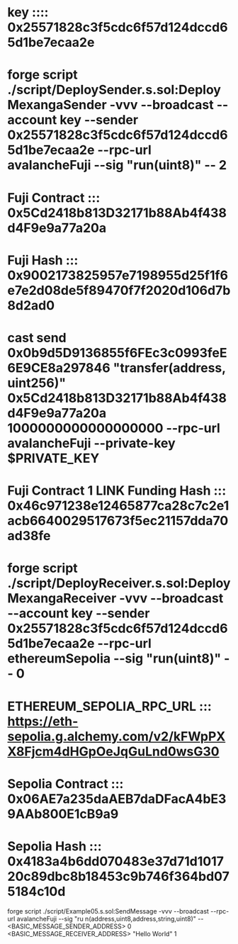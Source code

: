 # key :::: 0x25571828c3f5cdc6f57d124dccd65d1be7ecaa2e

# forge script ./script/DeploySender.s.sol:DeployMexangaSender -vvv --broadcast --account key --sender 0x25571828c3f5cdc6f57d124dccd65d1be7ecaa2e --rpc-url avalancheFuji --sig "run(uint8)" -- 2

# Fuji Contract ::: 0x5Cd2418b813D32171b88Ab4f438d4F9e9a77a20a
# Fuji Hash ::: 0x9002173825957e7198955d25f1f6e7e2d08de5f89470f7f2020d106d7b8d2ad0

# cast send 0x0b9d5D9136855f6FEc3c0993feE6E9CE8a297846 "transfer(address, uint256)" 0x5Cd2418b813D32171b88Ab4f438d4F9e9a77a20a 1000000000000000000 --rpc-url avalancheFuji --private-key $PRIVATE_KEY 

# Fuji Contract 1 LINK Funding Hash ::: 0x46c971238e12465877ca28c7c2e1acb6640029517673f5ec21157dda70ad38fe

# forge script ./script/DeployReceiver.s.sol:DeployMexangaReceiver -vvv --broadcast --account key --sender 0x25571828c3f5cdc6f57d124dccd65d1be7ecaa2e --rpc-url ethereumSepolia --sig "run(uint8)" -- 0

# ETHEREUM_SEPOLIA_RPC_URL ::: https://eth-sepolia.g.alchemy.com/v2/kFWpPXX8Fjcm4dHGpOeJqGuLnd0wsG30

# Sepolia Contract ::: 0x06AE7a235daAEB7daDFacA4bE39AAb800E1cB9a9
# Sepolia Hash ::: 0x4183a4b6dd070483e37d71d101720c89dbc8b18453c9b746f364bd075184c10d

forge script ./script/Example05.s.sol:SendMessage -vvv --broadcast --rpc-url avalancheFuji --sig "ru
n(address,uint8,address,string,uint8)" -- <BASIC_MESSAGE_SENDER_ADDRESS> 0 <BASIC_MESSAGE_RECEIVER_ADDRESS> "Hello World"
1


